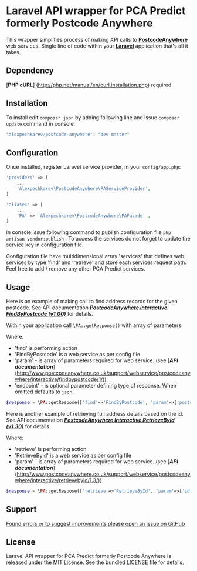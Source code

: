 # Laravel API wrapper for PCA Predict formerly Postcode Anywhere

This wrapper simplifies process of making API calls to [**PostcodeAnywhere**](http://www.postcodeanywhere.co.uk/)  web services.
Single line of code within your [**Laravel**](http://laravel.com/) application that's all it takes.


Dependency
------------
[**PHP cURL**] (http://php.net/manual/en/curl.installation.php) required


Installation
------------

To install edit `composer.json` by adding following line and issue `composer update` command in console.

```javascript
"alexpechkarev/postcode-anywhere": "dev-master"
```


Configuration
-------------

Once installed, register Laravel service provider, in your `config/app.php`:

```php
'providers' => [
	...
    'Alexpechkarev\PostcodeAnywhere\PAServiceProvider',
]

'aliases' => [
	...
    'PA' => 'Alexpechkarev\PostcodeAnywhere\PAFacade' ,
]
```

In console issue following command to publish configuration file `php artisan vendor:publish` .
To access the services do not forget to update the service key in configuration file. 

Configuration file have multidimensional array 'services' that defines web services by type 'find' and 'retrieve' and store each services request path. Feel free to add / remove any other PCA Predict services. 

Usage
-----
Here is an example of making call to find address records for the given postcode. 
See API documentation [***PostcodeAnywhere Interactive FindByPostcode (v1.00)***](http://www.postcodeanywhere.co.uk/support/webservice/postcodeanywhere/interactive/findbypostcode/1/) for details.

Within your application call `\PA::getResponse()` with array of parameters. 

Where:
- 'find' is performing action
- 'FindByPostcode' is a web service as per config file
- 'param' - is array of parameters required for web service. (see [***API documentation***] (http://www.postcodeanywhere.co.uk/support/webservice/postcodeanywhere/interactive/findbypostcode/1/))
- 'endpoint' - is optional parameter defining type of response. When omitted defaults to `json`.

```php
$response = \PA::getRespose(['find'=>'FindByPostcode', 'param'=>['postcode'=>'SW1A 1AA', 'endpoint'=>'json'] ]);
```

Here is another example of retrieving full address details based on the id. 
See API documentation [***PostcodeAnywhere Interactive RetrieveById (v1.30)***](http://www.postcodeanywhere.co.uk/support/webservice/postcodeanywhere/interactive/retrievebyid/1.3/) for details.

Where:
- 'retrieve' is performing action
- 'RetrieveById' is a web service as per config file
- 'param' - is array of parameters required for web service. (see [***API documentation***] (http://www.postcodeanywhere.co.uk/support/webservice/postcodeanywhere/interactive/retrievebyid/1.3/))

```php
$response = \PA::getRespose(['retrieve'=>'RetrieveById', 'param'=>['id'=>'23747212.00'] ]);
```



Support
-------

[Found errors or to suggest improvements please open an issue on GitHub](https://github.com/alexpechkarev/postcode-anywhere/issues)


License
-------

Laravel API wrapper for PCA Predict formerly Postcode Anywhere is released under the MIT License. See the bundled
[LICENSE](https://github.com/alexpechkarev/postcode-anywhere/blob/master/LICENSE)
file for details.
